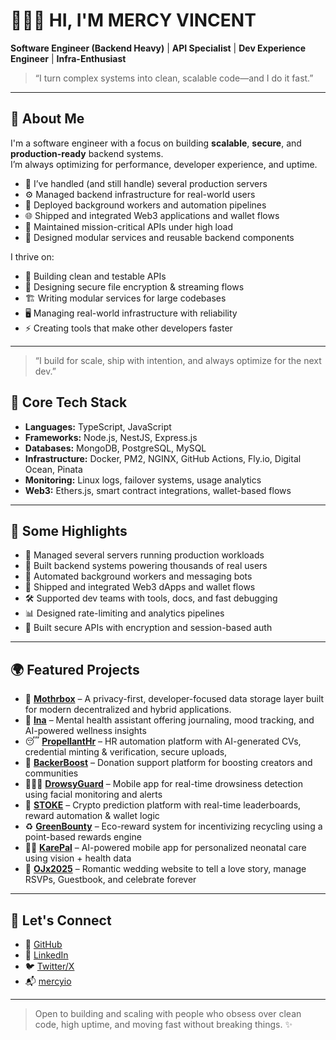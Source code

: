 # 👩🏽‍💻 HI, I'M MERCY VINCENT

**Software Engineer (Backend Heavy)** | **API Specialist** | **Dev Experience Engineer** | **Infra-Enthusiast**

> “I turn complex systems into clean, scalable code—and I do it fast.”

---

## 🚀 About Me

I'm a software engineer with a focus on building **scalable**, **secure**, and **production-ready** backend systems.  
I’m always optimizing for performance, developer experience, and uptime.

- 🧠 I’ve handled (and still handle) several production servers  
- ⚙️ Managed backend infrastructure for real-world users  
- 🔁 Deployed background workers and automation pipelines  
- 🌐 Shipped and integrated Web3 applications and wallet flows  
- 🚨 Maintained mission-critical APIs under high load  
- 🧩 Designed modular services and reusable backend components  

I thrive on:

- 🧼 Building clean and testable APIs  
- 🔐 Designing secure file encryption & streaming flows  
- 🏗️ Writing modular services for large codebases  
- 🖥️ Managing real-world infrastructure with reliability  
- ⚡ Creating tools that make other developers faster  

---

> “I build for scale, ship with intention, and always optimize for the next dev.”

## 🧠 Core Tech Stack

- **Languages:** TypeScript, JavaScript  
- **Frameworks:** Node.js, NestJS, Express.js  
- **Databases:** MongoDB, PostgreSQL, MySQL  
- **Infrastructure:** Docker, PM2, NGINX, GitHub Actions, Fly.io, Digital Ocean, Pinata  
- **Monitoring:** Linux logs, failover systems, usage analytics  
- **Web3:** Ethers.js, smart contract integrations, wallet-based flows  

---

## 🔧 Some Highlights

- 🔌 Managed several servers running production workloads  
- 👥 Built backend systems powering thousands of real users  
- 🤖 Automated background workers and messaging bots  
- 🧱 Shipped and integrated Web3 dApps and wallet flows  
- 🛠️ Supported dev teams with tools, docs, and fast debugging  
- 📊 Designed rate-limiting and analytics pipelines  
- 🔐 Built secure APIs with encryption and session-based auth  

---

## 🌍 Featured Projects

- 🧠 [**Mothrbox**](https://www.mothrbox.xyz) – A privacy-first, developer-focused data storage layer built for modern decentralized and hybrid applications.
- 🧠 [**Ina**](https://github.com/creedtechteam/Ina) – Mental health assistant offering journaling, mood tracking, and AI-powered wellness insights
- 😴 [**PropellantHr**](https://propellanthr.com) – HR automation platform with AI-generated CVs, credential minting & verification, secure uploads,
- 💸 [**BackerBoost**](https://github.com/mercyio/cardano) – Donation support platform for boosting creators and communities 
- 🧑🏽‍💼 [**DrowsyGuard**](https://github.com/mercyio/drowsyGuardBackend) – Mobile app for real-time drowsiness detection using facial monitoring and alerts
- 🎯 [**STOKE**](https://stoke-predict.vercel.app) – Crypto prediction platform with real-time leaderboards, reward automation & wallet logic  
- ♻️ [**GreenBounty**](https://github.com/mercyio/greenBounty_Backend) – Eco-reward system for incentivizing recycling using a point-based rewards engine  
- 👶🏽 [**KarePal**](https://karepal-frontend.vercel.app) – AI-powered mobile app for personalized neonatal care using vision + health data  
- 💍 [**OJx2025**](https://laraandjosh.co.uk) – Romantic wedding website to tell a love story, manage RSVPs, Guestbook, and celebrate forever 

---

## 📡 Let's Connect

- 🔗 [GitHub](https://github.com/mercyio)  
- 💼 [LinkedIn](https://linkedin.com/in/mercyvincent)  
- 🐦 [Twitter/X](https://twitter.com/IMercyio)  
- 📬 [mercyio](https://mercyio-portfolio.vercel.app/)  

---

> Open to building and scaling with people who obsess over clean code, high uptime, and moving fast without breaking things. ✨
